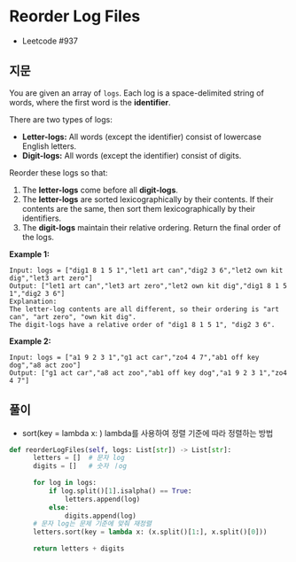 # Reorder Log Files
 - Leetcode #937


## 지문
You are given an array of `logs`. Each log is a space-delimited string of words, where the first word is the **identifier**.

There are two types of logs:

- **Letter-logs:** All words (except the identifier) consist of lowercase English letters.
- **Digit-logs:** All words (except the identifier) consist of digits.

Reorder these logs so that:

1. The **letter-logs** come before all **digit-logs**.
2. The **letter-logs** are sorted lexicographically by their contents. If their contents are the same, then sort them lexicographically by their identifiers.
3. The **digit-logs** maintain their relative ordering.
Return the final order of the logs. 

 
 **Example 1:**
 ```
 Input: logs = ["dig1 8 1 5 1","let1 art can","dig2 3 6","let2 own kit dig","let3 art zero"]
 Output: ["let1 art can","let3 art zero","let2 own kit dig","dig1 8 1 5 1","dig2 3 6"]
 Explanation:
 The letter-log contents are all different, so their ordering is "art can", "art zero", "own kit dig".
 The digit-logs have a relative order of "dig1 8 1 5 1", "dig2 3 6".
 ```
 **Example 2:**
 ```
 Input: logs = ["a1 9 2 3 1","g1 act car","zo4 4 7","ab1 off key dog","a8 act zoo"]
 Output: ["g1 act car","a8 act zoo","ab1 off key dog","a1 9 2 3 1","zo4 4 7"]
 ```
 
 ## 풀이
  - sort(key = lambda x: )   lambda를 사용하여 정렬 기준에 따라 정렬하는 방법
  
  ```python
  def reorderLogFiles(self, logs: List[str]) -> List[str]:
        letters = []  # 문자 log 
        digits = []   # 숫자 ㅣog
        
        for log in logs:
            if log.split()[1].isalpha() == True:
                letters.append(log)
            else:
                digits.append(log)
        # 문자 log는 문제 기준에 맞춰 재정렬
        letters.sort(key = lambda x: (x.split()[1:], x.split()[0]))
        
        return letters + digits
  ```
